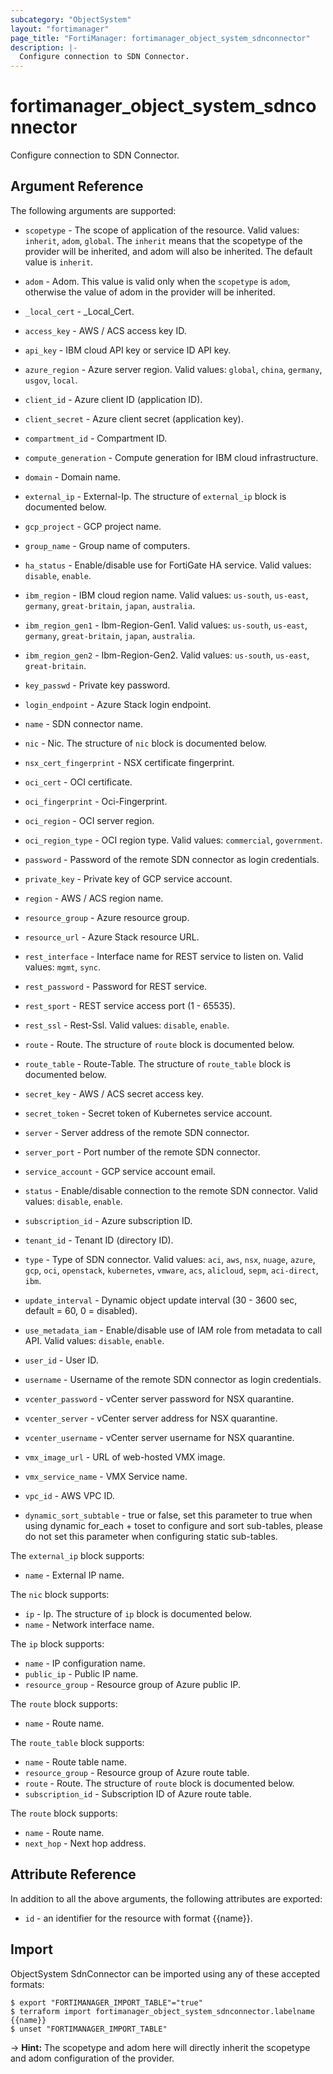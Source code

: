 ```yaml
---
subcategory: "ObjectSystem"
layout: "fortimanager"
page_title: "FortiManager: fortimanager_object_system_sdnconnector"
description: |-
  Configure connection to SDN Connector.
---
```


# fortimanager_object_system_sdnconnector
Configure connection to SDN Connector.

## Argument Reference


The following arguments are supported:

* `scopetype` - The scope of application of the resource. Valid values: `inherit`, `adom`, `global`. The `inherit` means that the scopetype of the provider will be inherited, and adom will also be inherited. The default value is `inherit`.
* `adom` - Adom. This value is valid only when the `scopetype` is `adom`, otherwise the value of adom in the provider will be inherited.

* `_local_cert` - _Local_Cert.
* `access_key` - AWS / ACS access key ID.
* `api_key` - IBM cloud API key or service ID API key.
* `azure_region` - Azure server region. Valid values: `global`, `china`, `germany`, `usgov`, `local`.

* `client_id` - Azure client ID (application ID).
* `client_secret` - Azure client secret (application key).
* `compartment_id` - Compartment ID.
* `compute_generation` - Compute generation for IBM cloud infrastructure.
* `domain` - Domain name.
* `external_ip` - External-Ip. The structure of `external_ip` block is documented below.
* `gcp_project` - GCP project name.
* `group_name` - Group name of computers.
* `ha_status` - Enable/disable use for FortiGate HA service. Valid values: `disable`, `enable`.

* `ibm_region` - IBM cloud region name. Valid values: `us-south`, `us-east`, `germany`, `great-britain`, `japan`, `australia`.

* `ibm_region_gen1` - Ibm-Region-Gen1. Valid values: `us-south`, `us-east`, `germany`, `great-britain`, `japan`, `australia`.

* `ibm_region_gen2` - Ibm-Region-Gen2. Valid values: `us-south`, `us-east`, `great-britain`.

* `key_passwd` - Private key password.
* `login_endpoint` - Azure Stack login endpoint.
* `name` - SDN connector name.
* `nic` - Nic. The structure of `nic` block is documented below.
* `nsx_cert_fingerprint` - NSX certificate fingerprint.
* `oci_cert` - OCI certificate.
* `oci_fingerprint` - Oci-Fingerprint.
* `oci_region` - OCI server region.
* `oci_region_type` - OCI region type. Valid values: `commercial`, `government`.

* `password` - Password of the remote SDN connector as login credentials.
* `private_key` - Private key of GCP service account.
* `region` - AWS / ACS region name.
* `resource_group` - Azure resource group.
* `resource_url` - Azure Stack resource URL.
* `rest_interface` - Interface name for REST service to listen on. Valid values: `mgmt`, `sync`.

* `rest_password` - Password for REST service.
* `rest_sport` - REST service access port (1 - 65535).
* `rest_ssl` - Rest-Ssl. Valid values: `disable`, `enable`.

* `route` - Route. The structure of `route` block is documented below.
* `route_table` - Route-Table. The structure of `route_table` block is documented below.
* `secret_key` - AWS / ACS secret access key.
* `secret_token` - Secret token of Kubernetes service account.
* `server` - Server address of the remote SDN connector.
* `server_port` - Port number of the remote SDN connector.
* `service_account` - GCP service account email.
* `status` - Enable/disable connection to the remote SDN connector. Valid values: `disable`, `enable`.

* `subscription_id` - Azure subscription ID.
* `tenant_id` - Tenant ID (directory ID).
* `type` - Type of SDN connector. Valid values: `aci`, `aws`, `nsx`, `nuage`, `azure`, `gcp`, `oci`, `openstack`, `kubernetes`, `vmware`, `acs`, `alicloud`, `sepm`, `aci-direct`, `ibm`.

* `update_interval` - Dynamic object update interval (30 - 3600 sec, default = 60, 0 = disabled).
* `use_metadata_iam` - Enable/disable use of IAM role from metadata to call API. Valid values: `disable`, `enable`.

* `user_id` - User ID.
* `username` - Username of the remote SDN connector as login credentials.
* `vcenter_password` - vCenter server password for NSX quarantine.
* `vcenter_server` - vCenter server address for NSX quarantine.
* `vcenter_username` - vCenter server username for NSX quarantine.
* `vmx_image_url` - URL of web-hosted VMX image.
* `vmx_service_name` - VMX Service name.
* `vpc_id` - AWS VPC ID.
* `dynamic_sort_subtable` - true or false, set this parameter to true when using dynamic for_each + toset to configure and sort sub-tables, please do not set this parameter when configuring static sub-tables.

The `external_ip` block supports:

* `name` - External IP name.

The `nic` block supports:

* `ip` - Ip. The structure of `ip` block is documented below.
* `name` - Network interface name.

The `ip` block supports:

* `name` - IP configuration name.
* `public_ip` - Public IP name.
* `resource_group` - Resource group of Azure public IP.

The `route` block supports:

* `name` - Route name.

The `route_table` block supports:

* `name` - Route table name.
* `resource_group` - Resource group of Azure route table.
* `route` - Route. The structure of `route` block is documented below.
* `subscription_id` - Subscription ID of Azure route table.

The `route` block supports:

* `name` - Route name.
* `next_hop` - Next hop address.


## Attribute Reference

In addition to all the above arguments, the following attributes are exported:
* `id` - an identifier for the resource with format {{name}}.

## Import

ObjectSystem SdnConnector can be imported using any of these accepted formats:
```
$ export "FORTIMANAGER_IMPORT_TABLE"="true"
$ terraform import fortimanager_object_system_sdnconnector.labelname {{name}}
$ unset "FORTIMANAGER_IMPORT_TABLE"
```
-> **Hint:** The scopetype and adom here will directly inherit the scopetype and adom configuration of the provider.
